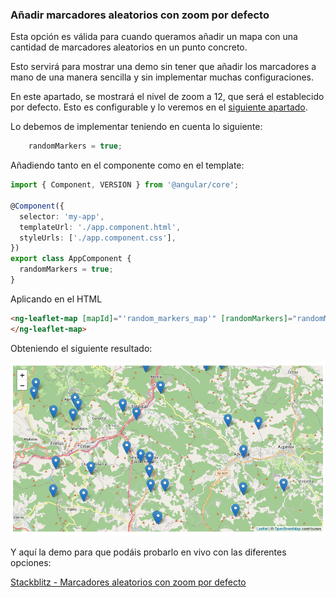 ### Añadir marcadores aleatorios con zoom por defecto

Esta opción es válida para cuando queramos añadir un mapa con una cantidad de marcadores aleatorios en un punto concreto.

Esto servirá para mostrar una demo sin tener que añadir los marcadores a mano de una manera sencilla y sin implementar muchas configuraciones.

En este apartado, se mostrará el nivel de zoom a 12, que será el establecido por defecto. Esto es configurable y lo veremos en el [siguiente apartado](./random-markers-select-zoom.md).

Lo debemos de implementar teniendo en cuenta lo siguiente:

```typescript
    randomMarkers = true;
```

Añadiendo tanto en el componente como en el template:

```typescript
import { Component, VERSION } from '@angular/core';

@Component({
  selector: 'my-app',
  templateUrl: './app.component.html',
  styleUrls: ['./app.component.css'],
})
export class AppComponent {
  randomMarkers = true;
}

```

Aplicando en el HTML

```html
<ng-leaflet-map [mapId]="'random_markers_map'" [randomMarkers]="randomMarkers">
</ng-leaflet-map>
```

Obteniendo el siguiente resultado:

![Random Markers with Default Zoom level](./../../.gitbook/assets/07-random-default-zoom.png)

Y aquí la demo para que podáis probarlo en vivo con las diferentes opciones:

[Stackblitz - Marcadores aleatorios con zoom por defecto](https://stackblitz.com/edit/angular-leaflet-map-random-markers?embed=1&file=src/app/app.component.ts&theme=dark)

